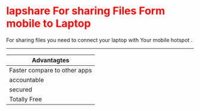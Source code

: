 <h1 style="color:#ff0000">lapshare For sharing Files Form mobile to Laptop</h1>

For sharing files you need to connect your laptop with 
Your mobile hotspot .
<hr>

| Advantagtes                   |
| -------------                 |
|Faster compare to other apps     |
| accountable                   |     
| secured                       |
| Totally Free                   |


